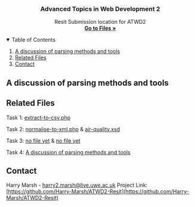 <h3 align="center">Advanced Topics in Web Development 2</h3>

  <p align="center">
    Resit Submission location for ATWD2
    <br />
    <a href="https://github.com/Harry-Marsh/ATWD2-Resit"><strong>Go to Files »</strong></a>
    <br />
  </p>
</p>

<!-- TABLE OF CONTENTS -->
<details open="open">
  <summary>Table of Contents</summary>
  <ol>
    <li>
      <a href="#a-discussion-of-parsing-methods-and-tools">A discussion of parsing methods and tools</a>
    </li>
    <li>
      <a href="#related-files">Related Files</a>
    </li>
    <li>
      <a href="#contact">Contact</a>
    </li>
  </ol>
</details>

<!-- A DISSCUSSION OF PARSING METHODS AND TOOLS -->
## A discussion of parsing methods and tools

<!-- RELATED FILES -->
## Related Files
Task 1:
<a href="https://github.com/Harry-Marsh/ATWD2-Resit/blob/main/extract-to-csv.php">extract-to-csv.php</a>
<br />

Task 2:
<a href="https://github.com/Harry-Marsh/ATWD2-Resit/blob/main/normalise-to-xml.php">normalise-to-xml.php</a>
 & 
<a href="https://github.com/Harry-Marsh/ATWD2-Resit/blob/main/air-quality.xsd">air-quality.xsd</a> 
<br />

Task 3:
<a href="https://github.com/Harry-Marsh/ATWD2-Resit/blob/main/normalise-to-xml.php">no file yet</a>
 & 
<a href="https://github.com/Harry-Marsh/ATWD2-Resit/blob/main/air-quality.xsd">no file yet</a> 
<br />

Task 4:
<a href="#a-discussion-of-parsing-methods-and-tools">A discussion of parsing methods and tools</a>
<br />

<!-- CONTACT -->
## Contact
Harry Marsh - harry2.marsh@live.uwe.ac.uk
Project Link: [https://github.com/Harry-Marsh/ATWD2-Resit](https://github.com/Harry-Marsh/ATWD2-Resit)
